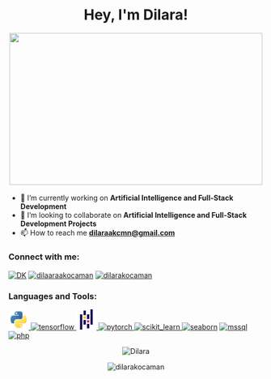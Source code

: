 <h1 align="center">Hey, I'm Dilara! </h1>


<p align="center">
  <img width="500" height="300" src="https://i.pinimg.com/originals/cc/32/99/cc3299350f3d91327d4a8922ecae8fb8.gif">
</p>

- 🔭 I’m currently working on **Artificial Intelligence and Full-Stack Development**
- 👯 I’m looking to collaborate on **Artificial Intelligence and Full-Stack Development Projects**
- 📫 How to reach me **dilaraakcmn@gmail.com**

<p align="center">
  <h3>Connect with me:</h3>
  <a href="https://www.dilarakocaman.com/" target="blank"><img align="center" src="https://github.com/gauravghongde/social-icons/blob/master/SVG/Black/WWW_black.svg" alt="DK" height="30" width="40" /></a>
  <a href="https://www.instagram.com/dilaaraakocaman/" target="blank"><img align="center" src="https://raw.githubusercontent.com/rahuldkjain/github-profile-readme-generator/master/src/images/icons/Social/instagram.svg" alt="dilaaraakocaman" height="30" width="40" /></a>
  <a href="https://www.linkedin.com/in/dilarakocaman/" target="blank"><img align="center" src="https://github.com/gauravghongde/social-icons/blob/master/SVG/Color/LinkedIN.svg" alt="dilarakocaman" height="30" width="40" /></a>
</p>

<p align="center">
  <h3>Languages and Tools:</h3>
  <a href="https://www.python.org" target="_blank" rel="noreferrer"> <img src="https://raw.githubusercontent.com/devicons/devicon/master/icons/python/python-original.svg" alt="python" width="40" height="40"/> </a>
  <a href="https://www.tensorflow.org" target="_blank" rel="noreferrer"> <img src="https://www.vectorlogo.zone/logos/tensorflow/tensorflow-icon.svg" alt="tensorflow" width="40" height="40"/> </a>
  <a href="https://pandas.pydata.org/" target="_blank" rel="noreferrer"> <img src="https://raw.githubusercontent.com/devicons/devicon/2ae2a900d2f041da66e950e4d48052658d850630/icons/pandas/pandas-original.svg" alt="pandas" width="40" height="40"/> </a>
  <a href="https://pytorch.org/" target="_blank" rel="noreferrer"> <img src="https://www.vectorlogo.zone/logos/pytorch/pytorch-icon.svg" alt="pytorch" width="40" height="40"/> </a>
  <a href="https://scikit-learn.org/" target="_blank" rel="noreferrer"> <img src="https://upload.wikimedia.org/wikipedia/commons/0/05/Scikit_learn_logo_small.svg" alt="scikit_learn" width="40" height="40"/> </a>
  <a href="https://seaborn.pydata.org/" target="_blank" rel="noreferrer"> <img src="https://seaborn.pydata.org/_images/logo-mark-lightbg.svg" alt="seaborn" width="40" height="40"/></a>
  <a href="https://www.microsoft.com/en-us/sql-server" target="_blank" rel="noreferrer"> <img src="https://www.svgrepo.com/show/303229/microsoft-sql-server-logo.svg" alt="mssql" width="40" height="40"/> </a>
  <a href="https://www.php.net/" target="_blank" rel="noreferrer"> <img src="https://github.com/bablubambal/All_logo_and_pictures/blob/main/programming%20languages/php.png" alt="php" width="40" height="40"/> </a>
</p>

<p align="center">
  <img src="https://github-readme-stats.vercel.app/api/top-langs?username=dilarakocamann&show_icons=true&locale=en&layout=compact" alt="Dilara" />
</p>

<p align="center">
  <img src="https://github-readme-streak-stats.herokuapp.com/?user=dilarakocamann&" alt="dilarakocaman" />
</p>
